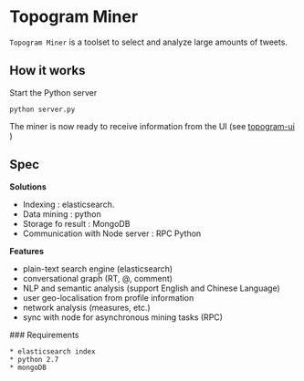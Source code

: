 # Topogram Miner

``Topogram Miner`` is a toolset to select and analyze large amounts of tweets. 

## How it works

Start the Python server

    python server.py

The miner is now ready to receive information from the UI (see [topogram-ui](https://github.com/topogram/topogram-ui) )

## Spec

**Solutions**

* Indexing : elasticsearch.  
* Data mining : python
* Storage fo result : MongoDB
* Communication with Node server : RPC Python

**Features**

* plain-text search engine (elasticsearch)
* conversational grapĥ (RT, @, comment)
* NLP and semantic analysis (support English and Chinese Language)
* user geo-localisation from profile information
* network analysis (measures, etc.)
* sync with node for asynchronous mining tasks (RPC)


### Requirements

    * elasticsearch index
    * python 2.7 
    * mongoDB
